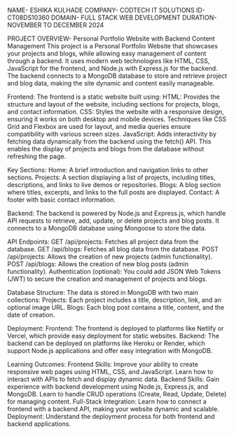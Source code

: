 NAME- ESHIKA KULHADE
COMPANY- CODTECH IT SOLUTIONS
ID- CT08DS10360
DOMAIN- FULL STACK WEB DEVELOPMENT
DURATION- NOVEMBER TO DECEMBER 2024

PROJECT OVERVIEW-
Personal Portfolio Website with Backend Content Management
This project is a Personal Portfolio Website that showcases your projects and blogs, while allowing easy management of content through a backend. It uses modern web technologies like HTML, CSS, JavaScript for the frontend, and Node.js with Express.js for the backend. The backend connects to a MongoDB database to store and retrieve project and blog data, making the site dynamic and content easily manageable.



Frontend:
The frontend is a static website built using:
HTML: Provides the structure and layout of the website, including sections for projects, blogs, and contact information.
CSS: Styles the website with a responsive design, ensuring it works on both desktop and mobile devices. Techniques like CSS Grid and Flexbox are used for layout, and media queries ensure compatibility with various screen sizes.
JavaScript: Adds interactivity by fetching data dynamically from the backend using the fetch() API. This enables the display of projects and blogs from the database without refreshing the page.

Key Sections:
Home: A brief introduction and navigation links to other sections.
Projects: A section displaying a list of projects, including titles, descriptions, and links to live demos or repositories.
Blogs: A blog section where titles, excerpts, and links to the full posts are displayed.
Contact: A footer with basic contact information.

Backend:
The backend is powered by Node.js and Express.js, which handle API requests to retrieve, add, update, or delete projects and blog posts. It connects to a MongoDB database using Mongoose to store the data.

API Endpoints:
GET /api/projects: Fetches all project data from the database.
GET /api/blogs: Fetches all blog data from the database.
POST /api/projects: Allows the creation of new projects (admin functionality).
POST /api/blogs: Allows the creation of new blog posts (admin functionality).
Authentication (optional): You could add JSON Web Tokens (JWT) to secure the creation and management of projects and blogs.

Database Structure:
The data is stored in MongoDB with two main collections:
Projects: Each project includes a title, description, link, and an optional image URL.
Blogs: Each blog post contains a title, content, and the date of creation.

Deployment:
Frontend: The frontend is deployed to platforms like Netlify or Vercel, which provide easy deployment for static websites.
Backend: The backend can be deployed on platforms like Heroku or Render, which support Node.js applications and offer easy integration with MongoDB.

Learning Outcomes:
Frontend Skills: Improve your ability to create responsive web pages using HTML, CSS, and JavaScript. Learn how to interact with APIs to fetch and display dynamic data.
Backend Skills: Gain experience with backend development using Node.js, Express.js, and MongoDB. Learn to handle CRUD operations (Create, Read, Update, Delete) for managing content.
Full-Stack Integration: Learn how to connect a frontend with a backend API, making your website dynamic and scalable.
Deployment: Understand the deployment process for both frontend and backend applications.
